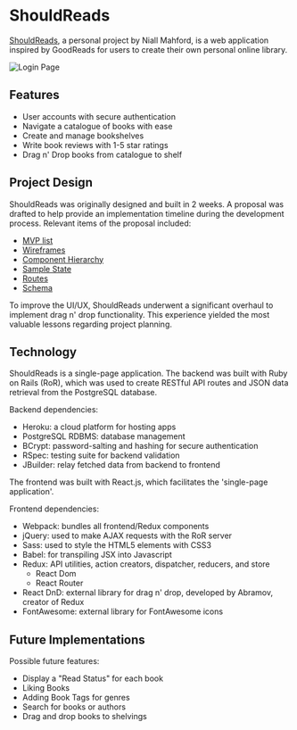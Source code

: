 # ShouldReads

[ShouldReads](https://stark-coast-59940.herokuapp.com), a personal project by Niall Mahford, is a web application inspired by GoodReads for users to create their own personal online library.

![Login Page](https://github.com/niall-m/ShouldReads/app/assets/images/login_page.png)

## Features
- User accounts with secure authentication
- Navigate a catalogue of books with ease
- Create and manage bookshelves
- Write book reviews with 1-5 star ratings
- Drag n' Drop books from catalogue to shelf

## Project Design

ShouldReads was originally designed and built in 2 weeks. A proposal was drafted to help provide an implementation timeline during the development process. Relevant items of the proposal included:

+ [MVP list](https://github.com/niall-m/ShouldReads/wiki/mvp-list)
+ [Wireframes](https://github.com/niall-m/ShouldReads/wiki/wireframes)
+ [Component Hierarchy](https://github.com/niall-m/ShouldReads/wiki/component-hierarchy)
+ [Sample State](https://github.com/niall-m/ShouldReads/wiki/sample-state)
+ [Routes](https://github.com/niall-m/ShouldReads/wiki/routes)
+ [Schema](https://github.com/niall-m/ShouldReads/wiki/schema)

To improve the UI/UX, ShouldReads underwent a significant overhaul to implement drag n' drop functionality. This experience yielded the most valuable lessons regarding project planning.

## Technology

ShouldReads is a single-page application. The backend was built with Ruby on Rails (RoR), which was used to create RESTful API routes and JSON data retrieval from the PostgreSQL database.

Backend dependencies:
- Heroku: a cloud platform for hosting apps
- PostgreSQL RDBMS: database management
- BCrypt: password-salting and hashing for secure authentication
- RSpec: testing suite for backend validation
- JBuilder: relay fetched data from backend to frontend

The frontend was built with React.js, which facilitates the 'single-page application'.

Frontend dependencies:
- Webpack: bundles all frontend/Redux components
- jQuery: used to make AJAX requests with the RoR server
- Sass: used to style the HTML5 elements with CSS3
- Babel: for transpiling JSX into Javascript
- Redux: API utilities, action creators, dispatcher, reducers, and store
    - React Dom
    - React Router
- React DnD: external library for drag n' drop, developed by Abramov, creator of Redux
- FontAwesome: external library for FontAwesome icons

## Future Implementations

Possible future features:
- Display a "Read Status" for each book
- Liking Books
- Adding Book Tags for genres
- Search for books or authors
- Drag and drop books to shelvings